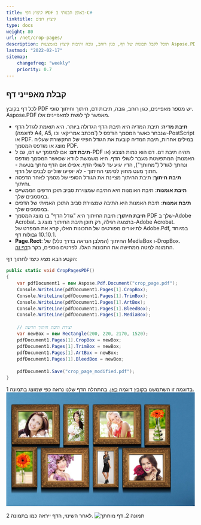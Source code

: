 ```yaml
---
title: קיצוץ דפי PDF באופן תכנותי ב-C#
linktitle: קיצוץ דפים
type: docs
weight: 80
url: /net/crop-pages/
description: תוכל לקבל תכונות של דף, כגון רוחב, גובה ותיבות קיצוץ באמצעות Aspose.PDF עבור .NET.
lastmod: "2022-02-17"
sitemap:
    changefreq: "weekly"
    priority: 0.7
---
```

<script type="application/ld+json">
{
    "@context": "https://schema.org",
    "@type": "TechArticle",
    "headline": "קיצוץ דפי PDF באופן תכנותי ב-C#",
    "alternativeHeadline": "איך לקצץ דפי PDF ב-.NET",
    "author": {
        "@type": "Person",
        "name":"אנסטסיה הולוב",
        "givenName": "אנסטסיה",
        "familyName": "הולוב",
        "url":"https://www.linkedin.com/in/anastasiia-holub-750430225/"
    },
    "genre": "יצירת מסמכי PDF",
    "keywords": "pdf, c#, קיצוץ דפי pdf",
    "wordcount": "302",
    "proficiencyLevel":"מתחיל",
    "publisher": {
        "@type": "Organization",
        "name": "צוות מסמכים של Aspose.PDF",
        "url": "https://products.aspose.com/pdf",
        "logo": "https://www.aspose.cloud/templates/aspose/img/products/pdf/aspose_pdf-for-net.svg",
        "alternateName": "Aspose",
        "sameAs": [
            "https://facebook.com/aspose.pdf/",
            "https://twitter.com/asposepdf",
            "https://www.youtube.com/channel/UCmV9sEg_QWYPi6BJJs7ELOg/featured",
            "https://www.linkedin.com/company/aspose",
            "https://stackoverflow.com/questions/tagged/aspose",
            "https://aspose.quora.com/",
            "https://aspose.github.io/"
        ],
        "contactPoint": [
            {
                "@type": "ContactPoint",
                "telephone": "+1 903 306 1676",
                "contactType": "מכירות",
                "areaServed": "US",
                "availableLanguage": "en"
            },
            {
                "@type": "ContactPoint",
                "telephone": "+44 141 628 8900",
                "contactType": "מכירות",
                "areaServed": "GB",
                "availableLanguage": "en"
            },
            {
                "@type": "ContactPoint",
                "telephone": "+61 2 8006 6987",
                "contactType": "מכירות",
                "areaServed": "AU",
                "availableLanguage": "en"
            }
        ]
    },
    "url": "/net/crop-pages/",
    "mainEntityOfPage": {
        "@type": "WebPage",
        "@id": "/net/crop-pages/"
    },
    "dateModified": "2022-02-04",
    "description": "תוכל לקבל תכונות של דף, כגון רוחב, גובה ותיבות קיצוץ באמצעות Aspose.PDF עבור .NET."
}
</script>
## קבלת מאפייני דף

לכל דף בקובץ PDF יש מספר מאפיינים, כגון רוחב, גובה, תיבות דם, חיתוך וחיתוך סופי. Aspose.PDF מאפשר לך לגשת למאפיינים אלו.

- **תיבת מדיה**: תיבת המדיה היא תיבת הדף הגדולה ביותר. היא תואמת לגודל הדף (לדוגמה A4, A5, מכתב אמריקאי וכו') שנבחר כאשר המסמך הודפס ל-PostScript או PDF. במילים אחרות, תיבת המדיה קובעת את הגודל הפיזי של התקשורת שעליה מוצג או מודפס המסמך PDF.
- **תיבת דם**: אם למסמך יש דם, גם ל-PDF תהיה תיבת דם. דם הוא כמות הצבע (או האמנות) המתפשטת מעבר לשולי הדף. היא משמשת לוודא שכאשר המסמך מודפס ונחתך לגודל ("מחותך"), הדיו יגיע עד לשולי הדף. אפילו אם הדף נחתך בטעות - חתוך מעט מחוץ לסימני החיתוך - לא יופיעו שוליים לבנים על הדף.
- **תיבת חיתוך**: תיבת החיתוך מציינת את הגודל הסופי של מסמך לאחר הדפסה וחיתוך.
- **תיבת אומנות**: תיבת האומנות היא התיבה שמצוירת סביב תוכן הדפים הממשיים במסמכים שלך.
- **תיבת אמנות**: תיבת האמנות היא התיבה שמצוירת סביב התוכן האמיתי של הדפים במסמכים שלך.
- **תיבת חיתוך**: תיבת החיתוך היא "גודל הדף" בו מוצג המסמך PDF שלך ב-Adobe Acrobat. בתצוגה רגילה, רק תוכן תיבת החיתוך מוצג ב-Adobe Acrobat. לתיאורים מפורטים של התכונות האלו, קרא את המפרט של Adobe.Pdf, במיוחד 10.10.1 גבולות דף.
- **Page.Rect**: החיתוך (המלבן הנראה בדרך כלל) של MediaBox ו-DropBox. התמונה למטה ממחישה את התכונות האלו.
לפרטים נוספים, בקר ב[דף זה](http://www.enfocus.com/manuals/ReferenceGuide/PP/10/enUS/en-us/concept/c_aa1095731.html).

הקטע הבא מציג כיצד לחתוך דף:

```csharp
public static void CropPagesPDF()
{
    var pdfDocument1 = new Aspose.Pdf.Document("crop_page.pdf");
    Console.WriteLine(pdfDocument1.Pages[1].CropBox);
    Console.WriteLine(pdfDocument1.Pages[1].TrimBox);
    Console.WriteLine(pdfDocument1.Pages[1].ArtBox);
    Console.WriteLine(pdfDocument1.Pages[1].BleedBox);
    Console.WriteLine(pdfDocument1.Pages[1].MediaBox);

    // יצירת תיבת חיתוך חדשה
    var newBox = new Rectangle(200, 220, 2170, 1520);
    pdfDocument1.Pages[1].CropBox = newBox;
    pdfDocument1.Pages[1].TrimBox = newBox;
    pdfDocument1.Pages[1].ArtBox = newBox;
    pdfDocument1.Pages[1].BleedBox = newBox;
   
    pdfDocument1.Save("crop_page_modified.pdf");           
}
```
בדוגמה זו השתמשנו בקובץ דוגמה [כאן](crop_page.pdf). בהתחלה הדף שלנו נראה כפי שמוצג בתמונה 1.
![תמונה 1. דף מוחתך](crop_page.png)

לאחר השינוי, הדף ייראה כמו בתמונה 2.
![תמונה 2. דף מוחתך](crop_page2.png)

<script type="application/ld+json">
{
    "@context": "http://schema.org",
    "@type": "SoftwareApplication",
    "name": "Aspose.PDF for .NET Library",
    "image": "https://www.aspose.cloud/templates/aspose/img/products/pdf/aspose_pdf-for-net.svg",
    "url": "https://www.aspose.com/",
    "publisher": {
        "@type": "Organization",
        "name": "Aspose.PDF",
        "url": "https://products.aspose.com/pdf",
        "logo": "https://www.aspose.cloud/templates/aspose/img/products/pdf/aspose_pdf-for-net.svg",
        "alternateName": "Aspose",
        "sameAs": [
            "https://facebook.com/aspose.pdf/",
            "https://twitter.com/asposepdf",
            "https://www.youtube.com/channel/UCmV9sEg_QWYPi6BJJs7ELOg/featured",
            "https://www.linkedin.com/company/aspose",
            "https://stackoverflow.com/questions/tagged/aspose",
            "https://aspose.quora.com/",
            "https://aspose.github.io/"
        ],
        "contactPoint": [
            {
                "@type": "ContactPoint",
                "telephone": "+1 903 306 1676",
                "contactType": "sales",
                "areaServed": "US",
                "availableLanguage": "en"
            },
            {
                "@type": "ContactPoint",
                "telephone": "+44 141 628 8900",
                "contactType": "sales",
                "areaServed": "GB",
                "availableLanguage": "en"
            },
            {
                "@type": "ContactPoint",
                "telephone": "+61 2 8006 6987",
                "contactType": "sales",
                "areaServed": "AU",
                "availableLanguage": "en"
            }
        ]
    },
    "offers": {
        "@type": "Offer",
        "price": "1199",
        "priceCurrency": "USD"
    },
    "applicationCategory": "PDF Manipulation Library for .NET",
    "downloadUrl": "https://www.nuget.org/packages/Aspose.PDF/",
    "operatingSystem": "Windows, MacOS, Linux",
    "screenshot": "https://docs.aspose.com/pdf/net/create-pdf-document/screenshot.png",
    "softwareVersion": "2022.1",
    "aggregateRating": {
        "@type": "AggregateRating",
        "ratingValue": "5",
        "ratingCount": "16"
    }
}
</script>

